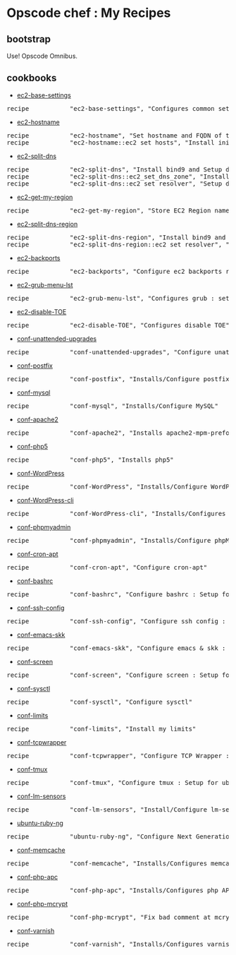 # Opscode chef : My Recipes

## bootstrap

Use! Opscode Omnibus.

## cookbooks

* [ec2-base-settings](https://github.com/nxhack/chef/tree/master/cookbooks/ec2-base-settings)
<pre>
recipe           "ec2-base-settings", "Configures common settings & Installs common packages for EC2."
</pre>

* [ec2-hostname](https://github.com/nxhack/chef/tree/master/cookbooks/ec2-hostname)
<pre>
recipe           "ec2-hostname", "Set hostname and FQDN of the node."
recipe           "ec2-hostname::ec2_set_hosts", "Install init script - modify hosts file at boot time."
</pre>

* [ec2-split-dns](https://github.com/nxhack/chef/tree/master/cookbooks/ec2-split-dns)
<pre>
recipe           "ec2-split-dns", "Install bind9 and Setup dns zone files for Split DNS." 
recipe           "ec2-split-dns::ec2_set_dns_zone", "Install init script - modify dns zone files at boot time." 
recipe           "ec2-split-dns::ec2_set_resolver", "Setup dns resolver related files. : /etc/resolv.conf /etc/dhcp3/dhclient.conf"
</pre>

* [ec2-get-my-region](https://github.com/nxhack/chef/tree/master/cookbooks/ec2-get-my-region)
<pre>
recipe           "ec2-get-my-region", "Store EC2 Region name to node attribute"
</pre>

* [ec2-split-dns-region](https://github.com/nxhack/chef/tree/master/cookbooks/ec2-split-dns-region)
<pre>
recipe           "ec2-split-dns-region", "Install bind9 and Setup dns zone files for Split DNS. (around same region)" 
recipe           "ec2-split-dns-region::ec2_set_resolver", "Setup dns resolver related files. : /etc/resolv.conf /etc/dhcp3/dhclient.conf"
</pre>

* [ec2-backports](https://github.com/nxhack/chef/tree/master/cookbooks/ec2-backports)
<pre>
recipe           "ec2-backports", "Configure ec2 backports repository"
</pre>

* [ec2-grub-menu-lst](https://github.com/nxhack/chef/tree/master/cookbooks/ec2-grub-menu-lst)
<pre>
recipe           "ec2-grub-menu-lst", "Configures grub : setup kernel options"
</pre>

* [ec2-disable-TOE](https://github.com/nxhack/chef/tree/master/cookbooks/ec2-disable-TOE)
<pre>
recipe           "ec2-disable-TOE", "Configures disable TOE"
</pre>

* [conf-unattended-upgrades](https://github.com/nxhack/chef/tree/master/cookbooks/conf-unattended-upgrades)
<pre>
recipe           "conf-unattended-upgrades", "Configure unattended-upgrades"
</pre>

* [conf-postfix](https://github.com/nxhack/chef/tree/master/cookbooks/conf-postfix)
<pre>
recipe           "conf-postfix", "Installs/Configure postfix"
</pre>

* [conf-mysql](https://github.com/nxhack/chef/tree/master/cookbooks/conf-mysql)
<pre>
recipe           "conf-mysql", "Installs/Configure MySQL"
</pre>

* [conf-apache2](https://github.com/nxhack/chef/tree/master/cookbooks/conf-apache2)
<pre>
recipe           "conf-apache2", "Installs apache2-mpm-prefork"
</pre>

* [conf-php5](https://github.com/nxhack/chef/tree/master/cookbooks/conf-php5)
<pre>
recipe           "conf-php5", "Installs php5"
</pre>

* [conf-WordPress](https://github.com/nxhack/chef/tree/master/cookbooks/conf-WordPress)
<pre>
recipe           "conf-WordPress", "Installs/Configure WordPress"
</pre>

* [conf-WordPress-cli](https://github.com/nxhack/chef/tree/master/cookbooks/conf-WordPress-cli)
<pre>
recipe           "conf-WordPress-cli", "Installs/Configures WordPress CLI tools and Plugins"
</pre>

* [conf-phpmyadmin](https://github.com/nxhack/chef/tree/master/cookbooks/conf-phpmyadmin)
<pre>
recipe           "conf-phpmyadmin", "Installs/Configure phpMyAdmin"
</pre>

* [conf-cron-apt](https://github.com/nxhack/chef/tree/master/cookbooks/conf-cron-apt)
<pre>
recipe           "conf-cron-apt", "Configure cron-apt"
</pre>

* [conf-bashrc](https://github.com/nxhack/chef/tree/master/cookbooks/conf-bashrc)
<pre>
recipe           "conf-bashrc", "Configure bashrc : Setup for ubuntu account."
</pre>

* [conf-ssh-config](https://github.com/nxhack/chef/tree/master/cookbooks/conf-ssh-config)
<pre>
recipe           "conf-ssh-config", "Configure ssh config : Setup for ubuntu account."
</pre>

* [conf-emacs-skk](https://github.com/nxhack/chef/tree/master/cookbooks/conf-emacs-skk)
<pre>
recipe           "conf-emacs-skk", "Configure emacs & skk : Setup for ubuntu account."
</pre>

* [conf-screen](https://github.com/nxhack/chef/tree/master/cookbooks/conf-screen)
<pre>
recipe           "conf-screen", "Configure screen : Setup for ubuntu account."
</pre>

* [conf-sysctl](https://github.com/nxhack/chef/tree/master/cookbooks/conf-sysctl)
<pre>
recipe           "conf-sysctl", "Configure sysctl"
</pre>

* [conf-limits](https://github.com/nxhack/chef/tree/master/cookbooks/conf-limits)
<pre>
recipe           "conf-limits", "Install my limits"
</pre>

* [conf-tcpwrapper](https://github.com/nxhack/chef/tree/master/cookbooks/conf-tcpwrapper)
<pre>
recipe           "conf-tcpwrapper", "Configure TCP Wrapper : Setup /etc/hosts.allow file."
</pre>

* [conf-tmux](https://github.com/nxhack/chef/tree/master/cookbooks/conf-tmux)
<pre>
recipe           "conf-tmux", "Configure tmux : Setup for ubuntu account."
</pre>

* [conf-lm-sensors](https://github.com/nxhack/chef/tree/master/cookbooks/conf-lm-sensors)
<pre>
recipe           "conf-lm-sensors", "Install/Configure lm-sensors"
</pre>

* [ubuntu-ruby-ng](https://github.com/nxhack/chef/tree/master/cookbooks/ubuntu-ruby-ng)
<pre>
recipe           "ubuntu-ruby-ng", "Configure Next Generation Ubuntu Ruby Packages"
</pre>

* [conf-memcache](https://github.com/nxhack/chef/tree/master/cookbooks/conf-memcache)
<pre>
recipe           "conf-memcache", "Installs/Configures memcache"
</pre>

* [conf-php-apc](https://github.com/nxhack/chef/tree/master/cookbooks/conf-php-apc)
<pre>
recipe           "conf-php-apc", "Installs/Configures php APC"
</pre>

* [conf-php-mcrypt](https://github.com/nxhack/chef/tree/master/cookbooks/conf-php-mcrypt)
<pre>
recipe           "conf-php-mcrypt", "Fix bad comment at mcrypt.ini"
</pre>

* [conf-varnish](https://github.com/nxhack/chef/tree/master/cookbooks/conf-varnish)
<pre>
recipe           "conf-varnish", "Installs/Configures varnish and apache2"
</pre>
